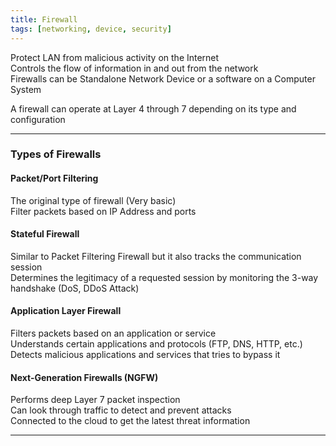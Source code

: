 ```yaml
---
title: Firewall
tags: [networking, device, security]
---
```


Protect LAN from malicious activity on the Internet  
Controls the flow of information in and out from the network  
Firewalls can be Standalone Network Device or a software on a Computer System

A firewall can operate at Layer 4 through 7 depending on its type and configuration

---

### Types of Firewalls

#### Packet/Port Filtering
The original type of firewall (Very basic)  
Filter packets based on IP Address and ports

#### Stateful Firewall
Similar to Packet Filtering Firewall but it also tracks the communication session  
Determines the legitimacy of a requested session by monitoring the 3-way handshake (DoS, DDoS Attack)

#### Application Layer Firewall
Filters packets based on an application or service  
Understands certain applications and protocols (FTP, DNS, HTTP, etc.)  
Detects malicious applications and services that tries to bypass it

#### Next-Generation Firewalls (NGFW)
Performs deep Layer 7 packet inspection  
Can look through traffic to detect and prevent attacks  
Connected to the cloud to get the latest threat information

---
